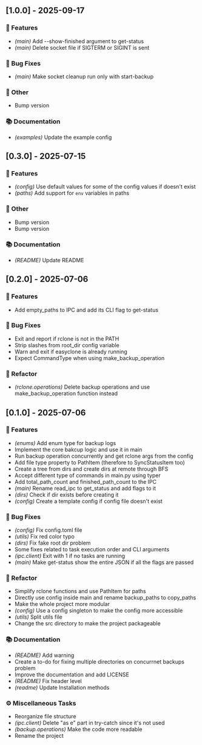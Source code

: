## [1.0.0] - 2025-09-17

### 🚀 Features

- *(main)* Add --show-finished argument to get-status
- *(main)* Delete socket file if SIGTERM or SIGINT is sent

### 🐛 Bug Fixes

- *(main)* Make socket cleanup run only with start-backup

### 💼 Other

- Bump version

### 📚 Documentation

- *(examples)* Update the example config
## [0.3.0] - 2025-07-15

### 🚀 Features

- *(config)* Use default values for some of the config values if doesn't exist
- *(paths)* Add support for `env` variables in paths

### 💼 Other

- Bump version
- Bump version

### 📚 Documentation

- *(README)* Update README
## [0.2.0] - 2025-07-06

### 🚀 Features

- Add empty_paths to IPC and add its CLI flag to get-status

### 🐛 Bug Fixes

- Exit and report if rclone is not in the PATH
- Strip slashes from root_dir config variable
- Warn and exit if easyclone is already running
- Expect CommandType when using make_backup_operation

### 🚜 Refactor

- *(rclone.operations)* Delete backup operations and use make_backup_operation function instead
## [0.1.0] - 2025-07-06

### 🚀 Features

- *(enums)* Add enum type for backup logs
- Implement the core bakcup logic and use it in main
- Run backup operation concurrently and get rclone args from the config
- Add file type property to PathItem (therefore to SyncStatusItem too)
- Create a tree from dirs and create dirs at remote through BFS
- Accept different type of commands in main.py using typer
- Add total_path_count and finished_path_count to the IPC
- *(main)* Rename read_ipc to get_status and add flags to it
- *(dirs)* Check if dir exists before creating it
- *(config)* Create a template config if config file doesn't exist

### 🐛 Bug Fixes

- *(config)* Fix config.toml file
- *(utils)* Fix red color typo
- *(dirs)* Fix fake root dir problem
- Some fixes related to task execution order and CLI arguments
- *(ipc.client)* Exit with 1 if no tasks are running
- *(main)* Make get-status show the entire JSON if all the flags are passed

### 🚜 Refactor

- Simplify rclone functions and use PathItem for paths
- Directly use config inside main and rename backup_paths to copy_paths
- Make the whole project more modular
- *(config)* Use a config singleton to make the config more accessible
- *(utils)* Split utils file
- Change the src directory to make the project packageable

### 📚 Documentation

- *(README)* Add warning
- Create a to-do for fixing multiple directories on concurrnet backups problem
- Improve the documentation and add LICENSE
- *(README)* Fix header level
- *(readme)* Update Installation methods

### ⚙️ Miscellaneous Tasks

- Reorganize file structure
- *(ipc.client)* Delete "as e" part in try-catch since it's not used
- *(backup.operations)* Make the code more readable
- Rename the project

